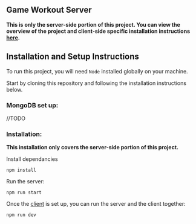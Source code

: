 ## Game Workout Server

**This is only the server-side portion of this project. You can view the overview of the project and client-side specific installation instructions [here](https://github.com/adbollinger/game-workout-client).**

## Installation and Setup Instructions

To run this project, you will need `Node` installed globally on your machine.

Start by cloning this repository and following the installation instructions below.

### MongoDB set up:

//TODO

### Installation:

**This installation only covers the server-side portion of this project.**

Install dependancies

`npm install`  

Run the server:  

`npm run start`  

Once the [client](https://github.com/adbollinger/game-workout-client#installation-and-setup-instructions) is set up, you can run the server and the client together:

`npm run dev`  

